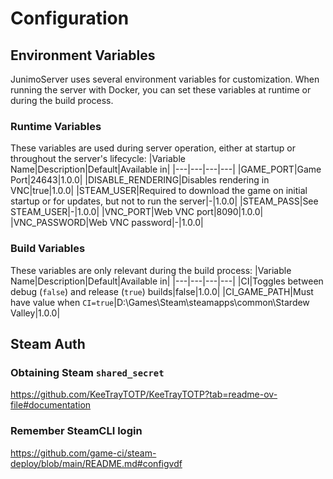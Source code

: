 # Configuration

## Environment Variables
JunimoServer uses several environment variables for customization. When running the server with Docker, you can set these variables at runtime or during the build process.

### Runtime Variables
These variables are used during server operation, either at startup or throughout the server's lifecycle:
|Variable Name|Description|Default|Available in|
|---|---|---|---|
|GAME_PORT|Game Port|24643|1.0.0|
|DISABLE_RENDERING|Disables rendering in VNC|true|1.0.0|
|STEAM_USER|Required to download the game on initial startup or for updates, but not to run the server|-|1.0.0|
|STEAM_PASS|See STEAM_USER|-|1.0.0|
|VNC_PORT|Web VNC port|8090|1.0.0|
|VNC_PASSWORD|Web VNC password|-|1.0.0|

### Build Variables
These variables are only relevant during the build process:
|Variable Name|Description|Default|Available in|
|---|---|---|---|
|CI|Toggles between debug (`false`) and release (`true`) builds|false|1.0.0|
|CI_GAME_PATH|Must have value when `CI=true`|D:\Games\Steam\steamapps\common\Stardew Valley|1.0.0|

## Steam Auth
### Obtaining Steam `shared_secret`
https://github.com/KeeTrayTOTP/KeeTrayTOTP?tab=readme-ov-file#documentation

### Remember SteamCLI login
https://github.com/game-ci/steam-deploy/blob/main/README.md#configvdf
